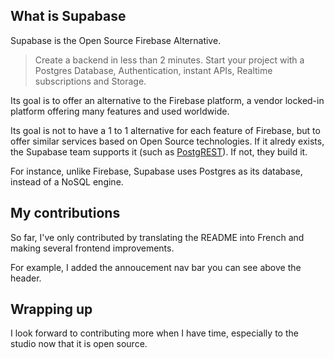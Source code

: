 ## What is Supabase

Supabase is the Open Source Firebase Alternative.

> Create a backend in less than 2 minutes. Start your project with a Postgres Database, Authentication, instant APIs, Realtime subscriptions and Storage.

Its goal is to offer an alternative to the Firebase platform, a vendor locked-in platform offering many features and used worldwide.

Its goal is not to have a 1 to 1 alternative for each feature of Firebase, but to offer similar services based on Open Source technologies. If it alredy exists, the Supabase team supports it (such as [PostgREST](https://postgrest.org/)). If not, they build it.

For instance, unlike Firebase, Supabase uses Postgres as its database, instead of a NoSQL engine.

## My contributions

So far, I've only contributed by translating the README into French and making several frontend improvements.

For example, I added the annoucement nav bar you can see above the header.

## Wrapping up

I look forward to contributing more when I have time, especially to the studio now that it is open source.
